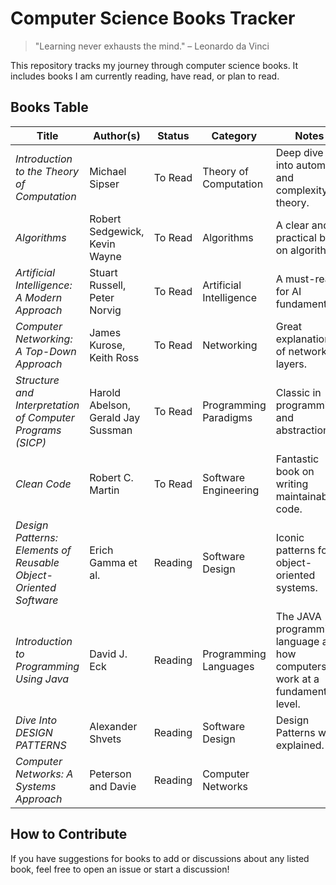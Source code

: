 # Computer Science Books Tracker

> "Learning never exhausts the mind." – Leonardo da Vinci

This repository tracks my journey through computer science books. It includes books I am currently reading, have read, or plan to read.

## Books Table

| **Title**                                | **Author(s)**              | **Status**         | **Category**           | **Notes**                  |
|------------------------------------------|----------------------------|--------------------|-------------------------|----------------------------|
| *Introduction to the Theory of Computation* | Michael Sipser            | To Read            | Theory of Computation  | Deep dive into automata and complexity theory. |
| *Algorithms*                             | Robert Sedgewick, Kevin Wayne | To Read        | Algorithms             | A clear and practical book on algorithms.       |
| *Artificial Intelligence: A Modern Approach* | Stuart Russell, Peter Norvig | To Read         | Artificial Intelligence | A must-read for AI fundamentals.               |
| *Computer Networking: A Top-Down Approach* | James Kurose, Keith Ross  | To Read            | Networking             | Great explanations of network layers.          |
| *Structure and Interpretation of Computer Programs (SICP)* | Harold Abelson, Gerald Jay Sussman | To Read  | Programming Paradigms  | Classic in programming and abstractions.        |
| *Clean Code*                             | Robert C. Martin           | To Read          | Software Engineering   | Fantastic book on writing maintainable code.    |
| *Design Patterns: Elements of Reusable Object-Oriented Software* | Erich Gamma et al. | Reading         | Software Design        | Iconic patterns for object-oriented systems.    |
| *Introduction to Programming Using Java* | David J. Eck | Reading         | Programming Languages        | The JAVA programming language and how computers work at a fundamental level.    |
| *Dive Into DESIGN PATTERNS* | Alexander Shvets | Reading         | Software Design        | Design Patterns well explained.    |
| *Computer Networks: A Systems Approach* | Peterson and Davie | Reading         | Computer Networks        |     |


## How to Contribute

If you have suggestions for books to add or discussions about any listed book, feel free to open an issue or start a discussion!
